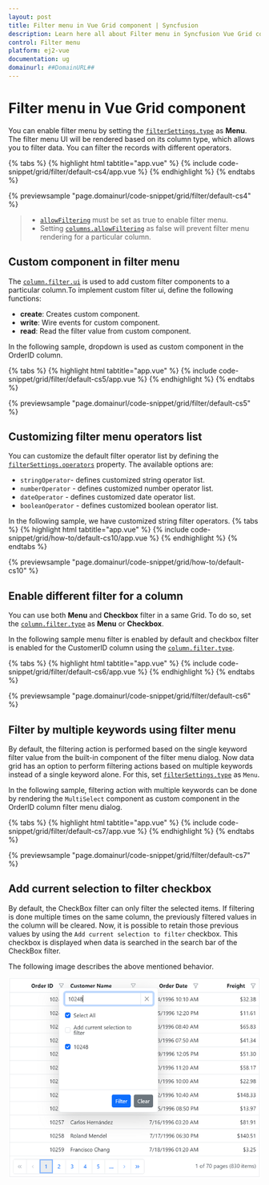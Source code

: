 ```yaml
---
layout: post
title: Filter menu in Vue Grid component | Syncfusion
description: Learn here all about Filter menu in Syncfusion Vue Grid component of Syncfusion Essential JS 2 and more.
control: Filter menu 
platform: ej2-vue
documentation: ug
domainurl: ##DomainURL##
---
```


# Filter menu in Vue Grid component

You can enable filter menu by setting the [`filterSettings.type`](https://ej2.syncfusion.com/vue/documentation/api/grid/filterSettings/#type) as **Menu**. The filter menu UI will be rendered based on its column type, which allows you to filter data. You can filter the records with different operators.

{% tabs %}
{% highlight html tabtitle="app.vue" %}
{% include code-snippet/grid/filter/default-cs4/app.vue %}
{% endhighlight %}
{% endtabs %}
        
{% previewsample "page.domainurl/code-snippet/grid/filter/default-cs4" %}

> * [`allowFiltering`](https://ej2.syncfusion.com/vue/documentation/api/grid/#allowfiltering) must be set as true to enable filter menu.
> * Setting [`columns.allowFiltering`](https://ej2.syncfusion.com/vue/documentation/api/grid/column/#allowfiltering) as false will prevent filter menu rendering for a particular column.

## Custom component in filter menu

The [`column.filter.ui`](https://ej2.syncfusion.com/vue/documentation/api/grid/column/#filter) is used to add custom filter components to a particular column.To implement custom filter ui, define the following functions:

* **create**:  Creates custom component.
* **write**: Wire events for custom component.
* **read**: Read the filter value from custom component.

In the following sample, dropdown is used  as custom component in the OrderID column.

{% tabs %}
{% highlight html tabtitle="app.vue" %}
{% include code-snippet/grid/filter/default-cs5/app.vue %}
{% endhighlight %}
{% endtabs %}
        
{% previewsample "page.domainurl/code-snippet/grid/filter/default-cs5" %}

## Customizing filter menu operators list

You can customize the default filter operator list by defining the [`filterSettings.operators`](https://ej2.syncfusion.com/vue/documentation/api/grid/filterSettings/#operators) property. The available options are:

* `stringOperator`- defines customized string operator list.
* `numberOperator` - defines customized number operator list.
* `dateOperator` - defines customized date operator list.
* `booleanOperator` - defines customized boolean operator list.

In the following sample, we have customized string filter operators.
{% tabs %}
{% highlight html tabtitle="app.vue" %}
{% include code-snippet/grid/how-to/default-cs10/app.vue %}
{% endhighlight %}
{% endtabs %}
        
{% previewsample "page.domainurl/code-snippet/grid/how-to/default-cs10" %}

## Enable different filter for a column

You can use both **Menu** and **Checkbox** filter in a same Grid. To do so, set the [`column.filter.type`](https://ej2.syncfusion.com/vue/documentation/api/grid/column/#filter) as **Menu** or **Checkbox**.

In the following sample menu filter is enabled by default and checkbox filter is enabled for the CustomerID column using the [`column.filter.type`](https://ej2.syncfusion.com/vue/documentation/api/grid/column/#filter).

{% tabs %}
{% highlight html tabtitle="app.vue" %}
{% include code-snippet/grid/filter/default-cs6/app.vue %}
{% endhighlight %}
{% endtabs %}
        
{% previewsample "page.domainurl/code-snippet/grid/filter/default-cs6" %}

## Filter by multiple keywords using filter menu

By default, the filtering action is performed based on the single keyword filter value from the built-in component of the filter menu dialog. Now data grid has an option to perform filtering actions based on multiple keywords instead of a single keyword alone. For this, set [`filterSettings.type`](https://ej2.syncfusion.com/vue/documentation/api/grid/filterSettings#type) as `Menu`.

In the following sample, filtering action with multiple keywords can be done by rendering the `MultiSelect` component as custom component in the OrderID column filter menu dialog.

{% tabs %}
{% highlight html tabtitle="app.vue" %}
{% include code-snippet/grid/filter/default-cs7/app.vue %}
{% endhighlight %}
{% endtabs %}
        
{% previewsample "page.domainurl/code-snippet/grid/filter/default-cs7" %}

## Add current selection to filter checkbox

By default, the CheckBox filter can only filter the selected items. If filtering is done multiple times on the same column, the previously filtered values in the column will be cleared. Now, it is possible to retain those previous values by using the `Add current selection to filter` checkbox. This checkbox is displayed when data is searched in the search bar of the CheckBox filter.

The following image describes the above mentioned behavior.

![Checkbox filter](../images/checkboxfilter.png)